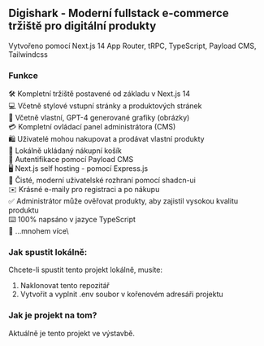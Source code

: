 ## Digishark - Moderní fullstack e-commerce tržiště pro digitální produkty

Vytvořeno pomocí Next.js 14 App Router, tRPC, TypeScript, Payload CMS, Tailwindcss

### Funkce

🛠️ Kompletní tržiště postavené od základu v Next.js 14\
💻 Včetně stylové vstupní stránky a produktových stránek\
🎨 Včetně vlastní, GPT-4 generované grafiky (obrázky)\
💳 Kompletní ovládací panel administrátora (CMS)\
🛍️ Uživatelé mohou nakupovat a prodávat vlastní produkty\
🛒 Lokálně ukládaný nákupní košík\
🔑 Autentifikace pomocí Payload CMS\
🖥️ Next.js self hosting - pomocí Express.js\
🌟 Čisté, moderní uživatelské rozhraní pomocí shadcn-ui\
✉️ Krásné e-maily pro registraci a po nákupu\
✅ Administrátor může ověřovat produkty, aby zajistil vysokou kvalitu produktu\
⌨️ 100% napsáno v jazyce TypeScript\
🎁 ...mnohem více\

### Jak spustit lokálně:

Chcete-li spustit tento projekt lokálně, musíte:

1. Naklonovat tento repozitář
2. Vytvořit a vyplnit .env soubor v kořenovém adresáři projektu

### Jak je projekt na tom?

Aktuálně je tento projekt ve výstavbě.
